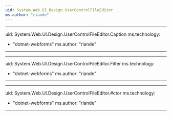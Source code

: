 ```yaml
---
uid: System.Web.UI.Design.UserControlFileEditor
ms.author: "riande"
---
```


---
uid: System.Web.UI.Design.UserControlFileEditor.Caption
ms.technology: 
  - "dotnet-webforms"
ms.author: "riande"
---

---
uid: System.Web.UI.Design.UserControlFileEditor.Filter
ms.technology: 
  - "dotnet-webforms"
ms.author: "riande"
---

---
uid: System.Web.UI.Design.UserControlFileEditor.#ctor
ms.technology: 
  - "dotnet-webforms"
ms.author: "riande"
---
